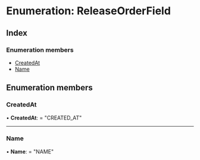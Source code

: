 
# Enumeration: ReleaseOrderField

## Index

### Enumeration members

* [CreatedAt](releaseorderfield.md#createdat)
* [Name](releaseorderfield.md#name)

## Enumeration members

###  CreatedAt

• **CreatedAt**: = "CREATED_AT"

___

###  Name

• **Name**: = "NAME"
